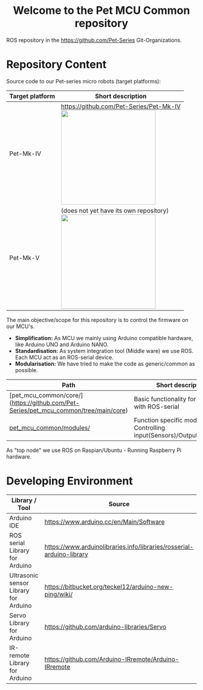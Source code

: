<h1 align="center">Welcome to the Pet MCU Common repository</h1> 

ROS repository in the https://github.com/Pet-Series Git-Organizations.</br>

# Repository Content

Source code to our Pet-series micro robots (target platforms):

Target platform | Short description 
-----|------
Pet-Mk-IV | https://github.com/Pet-Series/Pet-Mk-IV<br/><img src="https://github.com/Pet-Series/Pet-Mk-IV/blob/master/doc/pet_mk_iv-collage02.jpg" width="250px"> 
Pet-Mk-V  | (does not yet have its own repository)<br/><img src="https://github.com/Pet-Series/Pet-Mk-IV/blob/master/doc/pet_mk_v-build_phase10.jpg" width="250px">
  
The main objective/scope for this repository is to control the firmware on our MCU's. 
- **Simplification:** As MCU we mainly using Arduino compatible hardware, like Arduino UNO and Arduino NANO. 
- **Standardisation:** As system integration tool (Middle ware) we use ROS. Each MCU act as an ROS-serial device. 
- **Modularisation:** We have tried to make the code as generic/common as possible. 

 Path | Short description 
 -----|------ 
 [pet_mcu_common/core/]   (https://github.com/Pet-Series/pet_mcu_common/tree/main/core)    | Basic functionality for interacting with ROS-serial
 [pet_mcu_common/modules/](https://github.com/Pet-Series/pet_mcu_common/tree/main/modules) | Function specific modules. Controlling input(Sensors)/Output(Actuators) 

As "top node" we use ROS on Raspian/Ubuntu - Running Raspberry Pi hardware.

# Developing Environment

Library / Tool | Source
---------------|---------
Arduino IDE | https://www.arduino.cc/en/Main/Software
ROS serial Library for Arduino | https://www.arduinolibraries.info/libraries/rosserial-arduino-library
Ultrasonic sensor Library for Arduino| https://bitbucket.org/teckel12/arduino-new-ping/wiki/
Servo Library for Arduino | https://github.com/arduino-libraries/Servo
IR-remote Library for Arduino | https://github.com/Arduino-IRremote/Arduino-IRremote
